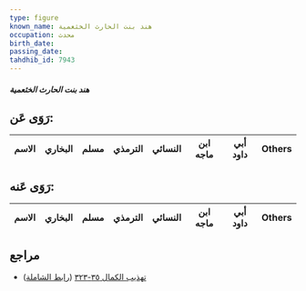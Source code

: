 ```yaml
---
type: figure
known_name: هند بنت الحارث الخثعمية
occupation: محدث
birth_date:
passing_date:
tahdhib_id: 7943
---
```

##### هند بنت الحارث الخثعمية

## رَوَى عَن:
| الاسم | البخاري | مسلم | الترمذي | النسائي | ابن ماجه | أبي داود | Others |
| ----- | ------- | ---- | ------- | ------- | -------- | -------- | ------ |
## رَوَى عَنه:
| الاسم | البخاري | مسلم | الترمذي | النسائي | ابن ماجه | أبي داود | Others |
| ----- | ------- | ---- | ------- | ------- | -------- | -------- | ------ |
## مراجع
- [تهذيب الكمال ٣٥-٣٢٣](obsidian://open?vault=Tahdhib-al-Kamal&file=Figures/٧٩٤٣-هند%20بنت%20الحارث%20الخثعمية) ([رابط الشاملة](https://shamela.ws/book/3722/18922))